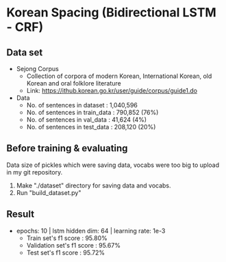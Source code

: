 # Korean Spacing (Bidirectional LSTM - CRF)

## Data set

* Sejong Corpus
    * Collection of corpora of modern Korean, International Korean, old Korean and oral folklore literature
    * Link: <https://ithub.korean.go.kr/user/guide/corpus/guide1.do>
* Data
    * No. of sentences in dataset : 1,040,596
    * No. of sentences in train_data : 790,852 (76%)
    * No. of sentences in val_data : 41,624 (4%)
    * No. of sentences in test_data : 208,120 (20%)

## Before training & evaluating

Data size of pickles which were saving data, vocabs were too big to upload in my git repository. 
1. Make "./dataset" directory for saving data and vocabs.
2. Run "build_dataset.py"

## Result

* epochs: 10  |  lstm hidden dim: 64  |  learning rate: 1e-3
    * Train set's f1 score : 95.80%
    * Validation set's f1 score : 95.67%
    * Test set's f1 score : 95.72%
